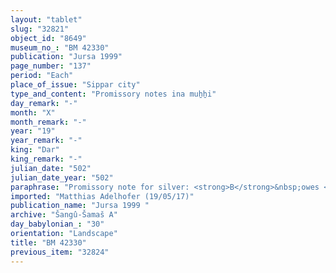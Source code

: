 ```yaml
---
layout: "tablet"
slug: "32821"
object_id: "8649"
museum_no_: "BM 42330"
publication: "Jursa 1999"
page_number: "137"
period: "Each"
place_of_issue: "Sippar city"
type_and_content: "Promissory notes ina muẖẖi"
day_remark: "-"
month: "X"
month_remark: "-"
year: "19"
year_remark: "-"
king: "Dar"
king_remark: "-"
julian_date: "502"
julian_date_year: "502"
paraphrase: "Promissory note for silver: <strong>B</strong>&nbsp;owes <strong>A</strong> 25 shekels of white cut unstamped silver of 1/8 alloy. He is to pay in Simān (III). <strong>C</strong> vouches for the payment. At least 4 witnesses and the scribe: Itti-&Scaron;ama&scaron;-<em>balāṭu</em>/&Scaron;ūzubu//Ileˀˀi-Marduk.<br /> &nbsp;<br /> <strong>A</strong>&nbsp;= broken name/Mu&scaron;ēzib-Marduk//broken name; <strong>B</strong>&nbsp;= Nidintu-Marduk/&Scaron;ama&scaron;-&scaron;umu-lī&scaron;ir/Ileˀˀi-Marduk; <strong>C</strong>&nbsp;= Bēl-rēmanni/<em>Mu&scaron;eb&scaron;i-Marduk//&Scaron;ang&ucirc;-&Scaron;ama&scaron;</em><br /> &nbsp;"
imported: "Matthias Adelhofer (19/05/17)"
publication_name: "Jursa 1999 "
archive: "Šangû-Šamaš A"
day_babylonian_: "30"
orientation: "Landscape"
title: "BM 42330"
previous_item: "32824"
---
```

